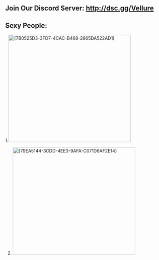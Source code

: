 ## Join Our Discord Server: http://dsc.gg/Vellure


## Sexy People:
1.<img width="389" height="340" alt="{7B0525D3-3FD7-4CAC-B468-2865DA522AD1}" src="https://github.com/user-attachments/assets/54d33190-af45-486a-b3ad-8f1622422c3d" />

2. <img width="389" height="340" alt="{79EA5144-3CDD-4EE3-9AFA-C071D6AF2E14}" src="https://github.com/user-attachments/assets/1d480a08-fd03-47bb-931b-228319dec19a" />
